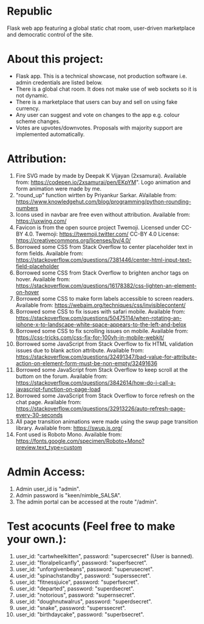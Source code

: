 # Republic
Flask web app featuring a global static chat room, user-driven marketplace and democratic control of the site.

# About this project:

* Flask app. This is a technical showcase, not production software i.e. admin credentials are listed below.  
* There is a global chat room. It does not make use of web sockets so it is not dynamic.
* There is a marketplace that users can buy and sell on using fake currency.
* Any user can suggest and vote on changes to the app e.g. colour scheme changes. 
* Votes are upvotes/downvotes. Proposals with majority support are implemented automatically.

# Attribution:

1. Fire SVG made by made by Deepak K Vijayan (2xsamurai). Available from: https://codepen.io/2xsamurai/pen/EKpYM". Logo animation and form animation were made by me.
2. "round_up" function wirtten by Priyankur Sarkar. AVailable from: https://www.knowledgehut.com/blog/programming/python-rounding-numbers
3. Icons used in navbar are free even without attribution. Available from: https://uxwing.com/
4. Favicon is from the open source project Twemoji. 
           Licensed under CC-BY 4.0. 
           Twemoji: https://twemoji.twitter.com/ 
           CC-BY 4.0 License: https://creativecommons.org/licenses/by/4.0/
5. Borrowed some CSS from Stack Overflow to center placeholder text in form fields. Available from: https://stackoverflow.com/questions/7381446/center-html-input-text-field-placeholder
6. Borrowed some CSS from Stack Overflow to brighten anchor tags on hover. Available from: https://stackoverflow.com/questions/16178382/css-lighten-an-element-on-hover
7. Borrowed some CSS to make form labels accessible to screen readers. Available from: https://webaim.org/techniques/css/invisiblecontent/
8. Borrowed some CSS to fix issues with safari mobile. Available from: https://stackoverflow.com/questions/50475114/when-rotating-an-iphone-x-to-landscape-white-space-appears-to-the-left-and-belox
9. Borrowed some CSS to fix scrolling issues on mobile. Available from: https://css-tricks.com/css-fix-for-100vh-in-mobile-webkit/
10. Borrowed some JavaScript from Stack Overflow to fix HTML validation issues due to blank action attribute. Available from: https://stackoverflow.com/questions/32491347/bad-value-for-attribute-action-on-element-form-must-be-non-empty/32491636
11. Borrowed some JavaScript from Stack Overflow to keep scroll at the buttom on the forum. Available from:  https://stackoverflow.com/questions/3842614/how-do-i-call-a-javascript-function-on-page-load
12. Borrowed some JavaScript from Stack Overflow to force refresh on the chat page. Available from: https://stackoverflow.com/questions/32913226/auto-refresh-page-every-30-seconds
13. All page transition animations were made using the swup page transition library. Available from: https://swup.js.org/
14. Font used is Roboto Mono. Available from: https://fonts.google.com/specimen/Roboto+Mono?preview.text_type=custom

# Admin Access:

1. Admin user_id is "admin".
2. Admin password is "keen/nimble_SALSA".
3. The admin portal can be accessed at the route "/admin".

# Test acocunts (Feel free to make your own.):

1. user_id: "cartwheelkitten", password: "supercsecret" (User is banned).
2. user_id: "floralpelicanfly", password: "superfsecret".
3. user_id: "unforgivenbeans", password: "superusecret".
4. user_id: "spinachstandby", password: "superssecret".
5. user_id: "fitnessjuice", password: "superfsecret".
6. user_id: "departed", password: "superdsecret".
7. user_id: "notorious", password: "supernsecret".
8. user_id: "doughnutwalrus", password: "superdsecret".
9. user_id: "snake", password: "superssecret".
10. user_id: "birthdaycake", password: "superbsecret". 
